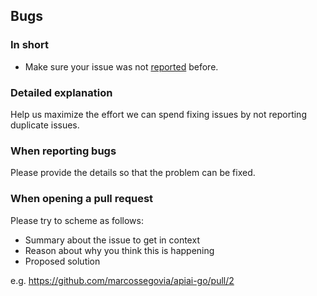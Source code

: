 ## Bugs 

### In short

* Make sure your issue was not [reported](https://github.com/MarcosSegovia/apiai-go/issues) before.

### Detailed explanation

Help us maximize the effort we can spend fixing issues by not reporting duplicate issues.

### When reporting bugs

Please provide the details so that the problem can be fixed.

### When opening a pull request

Please try to scheme as follows:
- Summary about the issue to get in context
- Reason about why you think this is happening
- Proposed solution

e.g. https://github.com/marcossegovia/apiai-go/pull/2
